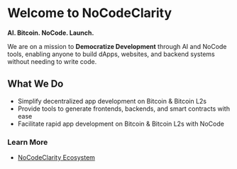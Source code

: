# Welcome to NoCodeClarity

**AI. Bitcoin. NoCode. Launch.** 

We are on a mission to **Democratize Development** through AI and NoCode tools, enabling anyone to build dApps, websites, and backend systems without needing to write code.

## What We Do
- Simplify decentralized app development on Bitcoin & Bitcoin L2s
- Provide tools to generate frontends, backends, and smart contracts with ease
- Facilitate rapid app development on Bitcoin & Bitcoin L2s with NoCode 

### Learn More
- [NoCodeClarity Ecosystem](https://nocodeclarity.ai)
